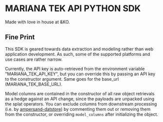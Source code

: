 # MARIANA TEK API PYTHON SDK
Made with love in house at &KO.

## Fine Print
This SDK is geared towards data extraction and modeling rather than
web application development. As such, some of the supported platforms
and use cases are rather narrow.

Currently, the API key is auto-retrieved from the environment
variable "MARIANA_TEK_API_KEY", but you can override this by passing
an API key to the constructor argument.
Same goes for the base_url (MARIANA_TEK_BASE_URL).

Model columns are contained in the constructor of all raw object retrievals
as a hedge against an API change, since the payloads are unpacked using the
splat operators. You can exclude columns from downstream processing (i.e.
by [ampersand-datstore](https://github.com/kaogilvie/ampersand-datastore)) by commenting them out or removing them from
the constructor, or overriding `model_columns` after initializing the object.
